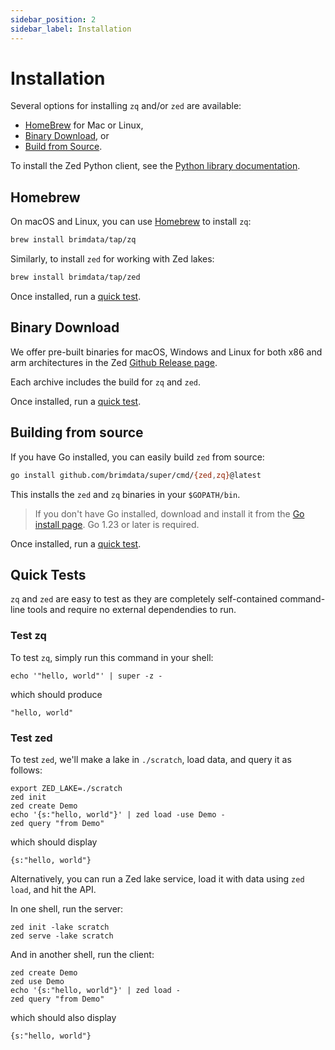 ```yaml
---
sidebar_position: 2
sidebar_label: Installation
---
```


# Installation

Several options for installing `zq` and/or `zed` are available:
* [HomeBrew](#homebrew) for Mac or Linux,
* [Binary Download](#binary-download), or
* [Build from Source](#building-from-source).

To install the Zed Python client, see the
[Python library documentation](libraries/python.md).

## Homebrew

On macOS and Linux, you can use [Homebrew](https://brew.sh/) to install `zq`:

```bash
brew install brimdata/tap/zq
```

Similarly, to install `zed` for working with Zed lakes:
```bash
brew install brimdata/tap/zed
```

Once installed, run a [quick test](#quick-tests).

## Binary Download

We offer pre-built binaries for macOS, Windows and Linux for both x86 and arm
architectures in the Zed [Github Release page](https://github.com/brimdata/super/releases).

Each archive includes the build for `zq` and `zed`.

Once installed, run a [quick test](#quick-tests).

## Building from source

If you have Go installed, you can easily build `zed` from source:

```bash
go install github.com/brimdata/super/cmd/{zed,zq}@latest
```

This installs the `zed` and `zq` binaries in your `$GOPATH/bin`.

> If you don't have Go installed, download and install it from the
> [Go install page](https://golang.org/doc/install). Go 1.23 or later is
> required.

Once installed, run a [quick test](#quick-tests).

## Quick Tests

`zq` and `zed` are easy to test as they are completely self-contained
command-line tools and require no external dependendies to run.

### Test zq

To test `zq`, simply run this command in your shell:
```mdtest-command
echo '"hello, world"' | super -z -
```
which should produce
```mdtest-output
"hello, world"
```

### Test zed

To test `zed`, we'll make a lake in `./scratch`, load data, and query it
as follows:
```
export ZED_LAKE=./scratch
zed init
zed create Demo
echo '{s:"hello, world"}' | zed load -use Demo -
zed query "from Demo"
```
which should display
```
{s:"hello, world"}
```
Alternatively, you can run a Zed lake service, load it with data using `zed load`,
and hit the API.

In one shell, run the server:
```
zed init -lake scratch
zed serve -lake scratch
```
And in another shell, run the client:
```
zed create Demo
zed use Demo
echo '{s:"hello, world"}' | zed load -
zed query "from Demo"
```
which should also display
```
{s:"hello, world"}
```

